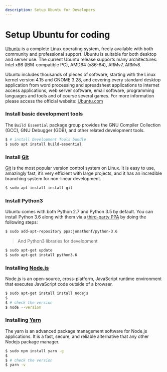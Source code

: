 ```yaml
---
description: Setup Ubuntu for Developers
---
```


# Setup Ubuntu for coding

[Ubuntu](https://github.com/app-generator/docs/tree/a268ebbde6808cc5c9f8fafc0fee2146d93dc220/what-is/ubuntu/README.md) is a complete Linux operating system, freely available with both community and professional support. Ubuntu is suitable for both desktop and server use. The current Ubuntu release supports many architectures: Intel x86 (IBM-compatible PC), AMD64 (x86-64), ARMv7, ARMv8.

Ubuntu includes thousands of pieces of software, starting with the Linux kernel version 4.15 and GNOME 3.28, and covering every standard desktop application from word processing and spreadsheet applications to internet access applications, web server software, email software, programming languages and tools and of course several games. For more information please access the official website: [Ubuntu.com](https://ubuntu.com/)

###

### Install basic development tools

The `Build Essential` package group provides the GNU Compiler Collection (GCC), GNU Debugger (GDB), and other related development tools.

```bash
$ # install Development Tools bundle
$ sudo apt install build-essential
```

###

### Install [Git](https://git-scm.com/)

[Git](https://git-scm.com/) is the most popular version control system on Linux. It is easy to use, amazingly fast, it’s very efficient with large projects, and it has an incredible branching system for non-linear development.

```bash
$ sudo apt install install git
```

###

### Install Python3

Ubuntu comes with both Python 2.7 and Python 3.5 by default. You can install Python 3.6 along with them via a [third-party PPA](https://launchpad.net/\~jonathonf/+archive/ubuntu/python-3.6) by doing the following steps:

```bash
$ sudo add-apt-repository ppa:jonathonf/python-3.6
```

> And Python3 libraries for development

```bash
$ sudo apt-get update
$ sudo apt-get install python3.6
```

###

### Installing [Node.js](https://nodejs.org/)

Node.js is an open-source, cross-platform, JavaScript runtime environment that executes JavaScript code outside of a browser.

```bash
$ sudo apt-get install install nodejs
$
$ # check the version
$ node --version
```

###

### Installing [Yarn](https://yarnpkg.com/)

The yarn is an advanced package management software for Node.js applications. It is a fast, secure, and reliable alternative that any other Nodejs package manager.

```bash
$ sudo npm install yarn -g
$
$ # check the version
$ yarn -v
```
